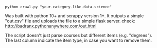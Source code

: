 ```console
python crawl.py "your-category-like-data-science"
```

Was built with python 10+ and scrappy version 1+. It outputs a simple "out.csv" file and uploads the file to a simple flask server. check: <http://badranx.pythonanywhere.com/out.html>

The script doesn't just parse courses but different items (e.g. "degrees"). The last column indicate the item type, in case you want to remove them.

